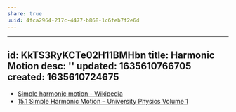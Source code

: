 ```yaml
---
share: true
uuid: 4fca2964-217c-4477-b868-1c6feb7f2e6d
---
```

---
id: KkTS3RyKCTe02H11BMHbn
title: Harmonic Motion
desc: ''
updated: 1635610766705
created: 1635610724675
---

* [Simple harmonic motion - Wikipedia](https://en.wikipedia.org/wiki/Simple_harmonic_motion)
* [15.1 Simple Harmonic Motion – University Physics Volume 1](https://opentextbc.ca/universityphysicsv1openstax/chapter/15-1-simple-harmonic-motion/)
